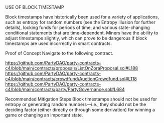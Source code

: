 USE OF BLOCK.TIMESTAMP

Block timestamps have historically been used for a variety of applications, such as entropy for random numbers (see the Entropy Illusion for further details), locking funds for periods of time, and various state-changing conditional statements that are time-dependent. Miners have the ability to adjust timestamps slightly, which can prove to be dangerous if block timestamps are used incorrectly in smart contracts.

Proof of Concept
Navigate to the following contract.

https://github.com/PartyDAO/party-contracts-c4/blob/main/contracts/proposals/ListOnZoraProposal.sol#L188
https://github.com/PartyDAO/party-contracts-c4/blob/main/contracts/crowdfund/AuctionCrowdfund.sol#L118
https://github.com/PartyDAO/party-contracts-c4/blob/main/contracts/party/PartyGovernance.sol#L684


Recommended Mitigation Steps
Block timestamps should not be used for entropy or generating random numbers—i.e., they should not be the deciding factor (either directly or through some derivation) for winning a game or changing an important state.